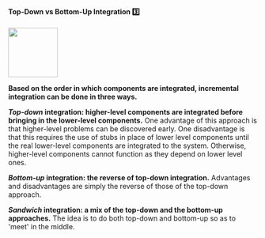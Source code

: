 <link rel="stylesheet" href="{{baseUrl}}/css/textbook.css">

<div class="website-content">

<div id="title">

#### Top-Down vs Bottom-Up Integration :three:

</div>

<div id="body">

<img src="{{baseUrl}}/integration/approaches/topDownVsBottomUp/images/approaches.png" height="100" />
<p/>

**Based on the order in which components are integrated, incremental integration can be done in three ways.**

**_Top-down_ integration: higher-level components are integrated before bringing in the lower-level components.** One advantage of this approach is that higher-level problems can be discovered early. One disadvantage is that this requires the use of <tooltip content="dummy or skeletal components">stubs</tooltip> in place of lower level components until the real lower-level components are integrated to the system. Otherwise, higher-level components cannot function as they depend on lower level ones.

**_Bottom-up_ integration: the reverse of top-down integration.** Advantages and disadvantages are simply the reverse of those of the top-down approach.

**_Sandwich_ integration: a mix of the top-down and the bottom-up approaches.** The idea is to do both top-down and bottom-up so as to 'meet' in the middle.

</div>

<div id="extras">

<include src="exercises.md" />

</div>

</div>
